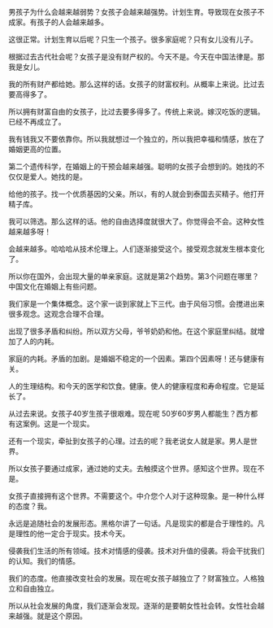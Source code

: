 男孩子为什么会越来越弱势？女孩子会越来越强势。计划生育。导致现在女孩子不成家。有孩子的人会越来越多。

这很正常。计划生育以后呢？只生一个孩子。很多家庭呢？只有女儿没有儿子。

根据过去古代社会呢？女孩子是没有财产权的。今天不是。今天在中国法律是。那我是女儿。

我的所有财产都给她。那么这样的话。女孩子的财富权利。从概率上来说。比过去要高得多了。

所以拥有财富自由的女孩子，比过去要多得多了。传统上来说。嫁汉吃饭的逻辑。已经不再成立了。

我有钱我又不要依靠你。所以我就想过一个独立的，所以我把幸福和情感，放在了婚姻更高的位置。

第二个遗传科学，在婚姻上的干预会越来越强。聪明的女孩子会想到的。她找的不仅仅是爱人。她找的是。

给他的孩子。找一个优质基因的父亲。所以，有的人就会到泰国去买精子。他打开精子库。

我可以筛选。那么这样的话。他的自由选择度就很大了。你觉得会不会。这种女性越来越多呀！

会越来越多。哈哈哈从技术伦理上。人们逐渐接受这个。接受观念就发生根本变化了。

所以你在国外，会出现大量的单亲家庭。这就是第2个趋势。第3个问题在哪里？中国文化在婚姻上有些问题。

我们家是一个集体概念。这个家一谈到家就上下三代。由于风俗习惯。会搅进出来很多观念。这观念合理不合理。

出现了很多矛盾和纠纷。所以双方父母，爷爷奶奶和他。在这个家庭里纠结。就增加了人的内耗。

家庭的内耗。矛盾的加剧。是婚姻不稳定的一个因素。第四个因素呀！还与健康有关。

人的生理结构。和今天的医学和饮食。健康。使人的健康程度和寿命程度。它是延长了。

从过去来说。女孩子40岁生孩子很艰难。现在呢 50岁60岁男人都能生？西方都有这案例。这是一个现实。

还有一个现实，牵扯到女孩子的心理。过去的呢？我老说女人就是家。男人是世界。

所以女孩子要通过成家，通过她的丈夫。去触摸这个世界。感知这个世界。现在不是。

女孩子直接拥有这个世界。不需要这个。中介您个人对于这种现象。是一种什么样的态度？我。

永远是追随社会的发展形态。黑格尔讲了一句话。凡是现实的都是合于理性的。凡是理性的他一定合于现实。技术今天。

侵袭我们生活的所有领域。技术对情感的侵袭。技术对升值的侵袭。将会干扰我们的认知。我们的情感。

我们的态度。他直接改变社会的发展。现在呢女孩子越独立了？财富独立。人格独立和自由独立。

所以从社会发展的角度，我们逐渐会发现。逐渐的是要朝女性社会转。女性社会越来越强。就是这个原因。